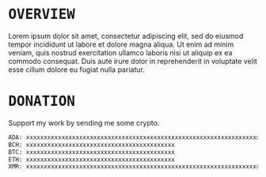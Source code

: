 <!--

<a href='https://www.linkedin.com/'><img src='assets/linkedin.svg' width='24%'/></a><a><img src='assets/none.png' width='1.33%'/></a><a href='https://medium.com/'><img src='assets/medium.svg' width='24%'/></a><a><img src='assets/none.png' width='1.33%'/></a><a href=''><img src='assets/website.svg' width='24%'/></a><a><img src='assets/none.png' width='1.33%'/></a><a href='mailto:anonymous@example.com'><img src='assets/email.svg' width='24%'/></a>
-->

# <samp>OVERVIEW</samp>

Lorem ipsum dolor sit amet, consectetur adipiscing elit, sed do eiusmod tempor incididunt ut labore et dolore magna aliqua. Ut enim ad minim veniam, quis nostrud exercitation ullamco laboris nisi ut aliquip ex ea commodo consequat. Duis aute irure dolor in reprehenderit in voluptate velit esse cillum dolore eu fugiat nulla pariatur.

# <samp>DONATION</samp>

Support my work by sending me some crypto.

```txt
ADA: xxxxxxxxxxxxxxxxxxxxxxxxxxxxxxxxxxxxxxxxxxxxxxxxxxxxxxxxxxxxxxxxxxxxxxxxxxxxxxxxxxxxxxxxxxxxxxxxxxxxxxx
BCH: xxxxxxxxxxxxxxxxxxxxxxxxxxxxxxxxxxxxxxxxxx
BTC: xxxxxxxxxxxxxxxxxxxxxxxxxxxxxxxxxxxxxxxxxx
ETH: xxxxxxxxxxxxxxxxxxxxxxxxxxxxxxxxxxxxxxxxxx
XMR: xxxxxxxxxxxxxxxxxxxxxxxxxxxxxxxxxxxxxxxxxxxxxxxxxxxxxxxxxxxxxxxxxxxxxxxxxxxxxxxxxxxxxxxxxxxxxxx
```
